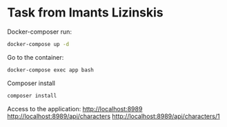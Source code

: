 
# Task from Imants Lizinskis


Docker-composer run:
```sh
docker-compose up -d
```


Go to the container:
```sh
docker-compose exec app bash
```


Composer install
```sh
composer install
```

Access to the application:
[http://localhost:8989](http://localhost:8989)
[http://localhost:8989/api/characters](http://localhost:8989/api/characters)
[http://localhost:8989/api/characters/1](http://localhost:8989/api/characters/3)
